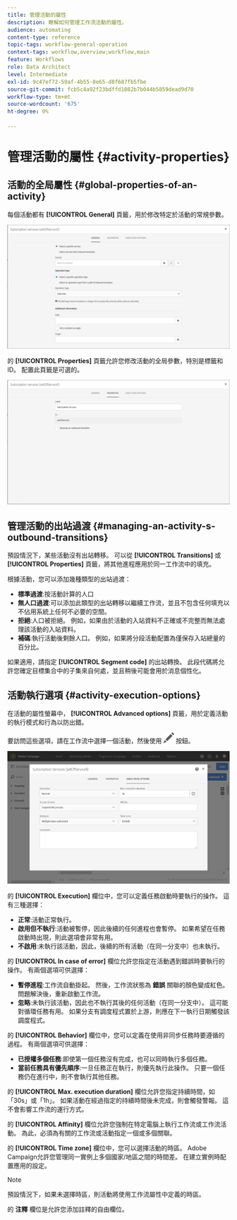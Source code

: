```yaml
---
title: 管理活動的屬性
description: 瞭解如何管理工作流活動的屬性。
audience: automating
content-type: reference
topic-tags: workflow-general-operation
context-tags: workflow,overview;workflow,main
feature: Workflows
role: Data Architect
level: Intermediate
exl-id: 9c47ef72-59af-4b55-8e65-d8f687fb5fbe
source-git-commit: fcb5c4a92f23bdffd1082b7b044b5859dead9d70
workflow-type: tm+mt
source-wordcount: '675'
ht-degree: 0%

---
```


# 管理活動的屬性 {#activity-properties}

## 活動的全局屬性 {#global-properties-of-an-activity}

每個活動都有 **[!UICONTROL General]** 頁籤，用於修改特定於活動的常規參數。

![](assets/activity-properties.png)

的 **[!UICONTROL Properties]** 頁籤允許您修改活動的全局參數，特別是標籤和ID。 配置此頁籤是可選的。

![](assets/activity-properties2.png)

## 管理活動的出站過渡 {#managing-an-activity-s-outbound-transitions}

預設情況下，某些活動沒有出站轉移。 可以從 **[!UICONTROL Transitions]** 或 **[!UICONTROL Properties]** 頁籤，將其他進程應用於同一工作流中的填充。

根據活動，您可以添加幾種類型的出站過渡：

* **標準過渡**:按活動計算的人口
* **無人口過渡**:可以添加此類型的出站轉移以繼續工作流，並且不包含任何填充以不佔用系統上任何不必要的空間。
* **拒絕**:人口被拒絕。 例如，如果由於活動的入站資料不正確或不完整而無法處理該活動的入站資料。
* **補碼**:執行活動後剩餘人口。 例如，如果將分段活動配置為僅保存入站總量的百分比。

如果適用，請指定 **[!UICONTROL Segment code]** 的出站轉換。 此段代碼將允許您確定目標集合中的子集來自何處，並且稍後可能會用於消息個性化。

## 活動執行選項 {#activity-execution-options}

在活動的屬性螢幕中， **[!UICONTROL Advanced options]** 頁籤，用於定義活動的執行模式和行為以防出錯。

要訪問這些選項，請在工作流中選擇一個活動，然後使用 ![](assets/edit_darkgrey-24px.png) 按鈕。

![](assets/wkf_advanced_parameters.png)

的 **[!UICONTROL Execution]** 欄位中，您可以定義任務啟動時要執行的操作。 這有三種選擇：

* **正常**:活動正常執行。
* **啟用但不執行**:活動被暫停，因此後續的任何進程也會暫停。 如果希望在任務啟動時出現，則此選項會非常有用。
* **不啟用**:未執行該活動，因此，後續的所有活動（在同一分支中）也未執行。

的 **[!UICONTROL In case of error]** 欄位允許您指定在活動遇到錯誤時要執行的操作。 有兩個選項可供選擇：

* **暫停進程**:工作流自動掛起。 然後，工作流狀態為 **錯誤** 關聯的顏色變成紅色。 問題解決後，重新啟動工作流。
* **忽略**:未執行該活動，因此也不執行其後的任何活動（在同一分支中）。 這可能對循環任務有用。 如果分支有調度程式置於上游，則應在下一執行日期觸發該調度程式。

的 **[!UICONTROL Behavior]** 欄位中，您可以定義在使用非同步任務時要遵循的過程。 有兩個選項可供選擇：

* **已授權多個任務**:即使第一個任務沒有完成，也可以同時執行多個任務。
* **當前任務具有優先順序**:一旦任務正在執行，則優先執行此操作。 只要一個任務仍在進行中，則不會執行其他任務。

的 **[!UICONTROL Max. execution duration]** 欄位允許您指定持續時間，如「30s」或「1h」。 如果活動在經過指定的持續時間後未完成，則會觸發警報。 這不會影響工作流的運行方式。

的 **[!UICONTROL Affinity]** 欄位允許您強制在特定電腦上執行工作流或工作流活動。 為此，必須為有關的工作流或活動指定一個或多個關聯。

的 **[!UICONTROL Time zone]** 欄位中，您可以選擇活動的時區。 Adobe Campaign允許您管理同一實例上多個國家/地區之間的時間差。 在建立實例時配置應用的設定。

>[!NOTE]
>
>預設情況下，如果未選擇時區，則活動將使用工作流屬性中定義的時區。

的 **注釋** 欄位是允許您添加註釋的自由欄位。
